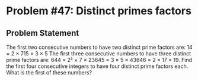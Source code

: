 # Problem #47: Distinct primes factors 

## Problem Statement 

The first two consecutive numbers to have two distinct prime factors are:
14 = 2 × 715 = 3 × 5
The first three consecutive numbers to have three distinct prime factors are:
644 = 2² × 7 × 23645 = 3 × 5 × 43646 = 2 × 17 × 19.
Find the first four consecutive integers to have four distinct prime factors each. What is the first of these numbers?
